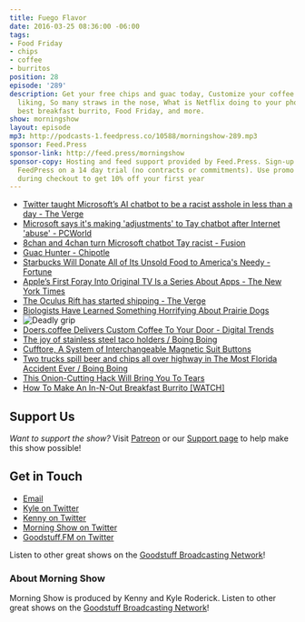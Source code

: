```yaml
---
title: Fuego Flavor
date: 2016-03-25 08:36:00 -06:00
tags:
- Food Friday
- chips
- coffee
- burritos
position: 28
episode: '289'
description: Get your free chips and guac today, Customize your coffee to your exact
  liking, So many straws in the nose, What is Netflix doing to your phone?, The world's
  best breakfast burrito, Food Friday, and more.
show: morningshow
layout: episode
mp3: http://podcasts-1.feedpress.co/10588/morningshow-289.mp3
sponsor: Feed.Press
sponsor-link: http://feed.press/morningshow
sponsor-copy: Hosting and feed support provided by Feed.Press. Sign-up today and try
  FeedPress on a 14 day trial (no contracts or commitments). Use promo code `morningshow`
  during checkout to get 10% off your first year
---
```


* [Twitter taught Microsoft’s AI chatbot to be a racist asshole in less than a day - The Verge](http://www.theverge.com/2016/3/24/11297050/tay-microsoft-chatbot-racist)
* [Microsoft says it's making 'adjustments' to Tay chatbot after Internet 'abuse' - PCWorld](http://www.pcworld.com/article/3047823/internet/microsoft-says-its-making-adjustments-to-tay-chatbot-after-internet-abuse.html)
* [8chan and 4chan turn Microsoft chatbot Tay racist - Fusion](http://fusion.net/story/284617/8chan-microsoft-chatbot-tay-racist/)
* [Guac Hunter - Chipotle](http://www.guachunter.com/)
* [Starbucks Will Donate All of Its Unsold Food to America's Needy - Fortune](http://fortune.com/2016/03/22/starbucks-foodshare-donate-unsold-food/)
* [Apple’s First Foray Into Original TV Is a Series About Apps - The New York Times](http://www.nytimes.com/2016/03/25/business/media/apples-first-foray-into-original-tv-is-a-series-about-apps.html?_r=0)
* [The Oculus Rift has started shipping - The Verge](http://www.theverge.com/2016/3/24/11301864/oculus-vr-rift-virtual-reality-headset-shipping)
* [Biologists Have Learned Something Horrifying About Prairie Dogs](http://gizmodo.com/biologists-have-learned-something-horrifying-about-prai-1766604141)
* ![Deadly grip](http://i.kinja-img.com/gawker-media/image/upload/s--o591liJn--/n1wv1etqibmtqyoxwuux.jpg)
* [Doers.coffee Delivers Custom Coffee To Your Door - Digital Trends](http://www.digitaltrends.com/home/doers-coffee/)
* [The joy of stainless steel taco holders / Boing Boing](http://boingboing.net/2016/03/23/the-joy-of-stainless-steel-tac.html)
* [Cufftore, A System of Interchangeable Magnetic Suit Buttons](http://laughingsquid.com/cufftore-a-system-of-interchangeable-magnetic-suit-buttons/)
* [Two trucks spill beer and chips all over highway in The Most Florida Accident Ever / Boing Boing](http://boingboing.net/2016/03/23/two-trucks-spill-beer-and-chip.html)
* [This Onion-Cutting Hack Will Bring You To Tears](http://www.foodbeast.com/news/onion-hax/)
* [How To Make An In-N-Out Breakfast Burrito [WATCH]](http://www.foodbeast.com/news/innout-breakfast-burrito/)

## Support Us
*Want to support the show?* Visit [Patreon](http://patreon.com/morningshow) or our [Support page](http://goodstuff.fm/support) to help make this show possible!

## Get in Touch
* [Email](mailto:kyle@goodstuff.fm)
* [Kyle on Twitter](http://twitter.com/dogburps)
* [Kenny on Twitter](http://twitter.com/pizzarobotics)
* [Morning Show on Twitter](http://twitter.com/morningshowam)
* [Goodstuff.FM on Twitter](http://twitter.com/goodstufffm)

Listen to other great shows on the [Goodstuff Broadcasting Network](http://goodstuff.fm/broadcasts)!

### About Morning Show
Morning Show is produced by Kenny and Kyle Roderick. Listen to other great shows on the [Goodstuff Broadcasting Network](http://goodstuff.fm/)!
